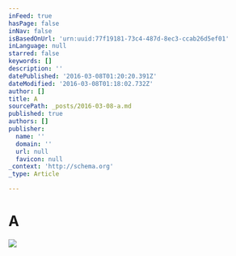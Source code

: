 ```yaml
---
inFeed: true
hasPage: false
inNav: false
isBasedOnUrl: 'urn:uuid:77f19181-73c4-487d-8ec3-ccab26d5ef01'
inLanguage: null
starred: false
keywords: []
description: ''
datePublished: '2016-03-08T01:20:20.391Z'
dateModified: '2016-03-08T01:18:02.732Z'
author: []
title: A
sourcePath: _posts/2016-03-08-a.md
published: true
authors: []
publisher:
  name: ''
  domain: ''
  url: null
  favicon: null
_context: 'http://schema.org'
_type: Article

---
```

# A
![](https://the-grid-user-content.s3-us-west-2.amazonaws.com/2ee5392c-d663-4293-911f-000d7652b0cb.png)